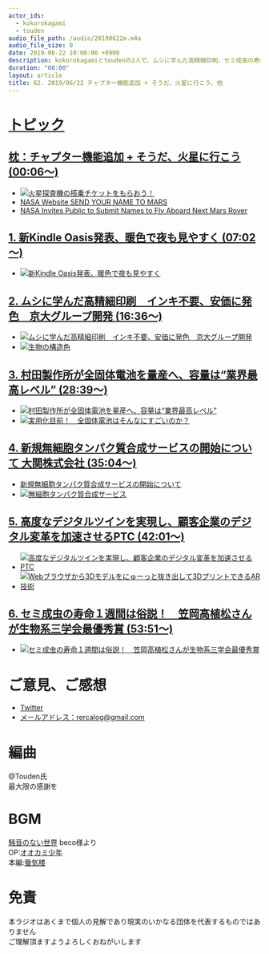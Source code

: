 ```yaml
---
actor_ids:
  - kokorokagami
  - touden
audio_file_path: /audio/20190622m.m4a
audio_file_size: 0
date: 2019-06-22 10:00:00 +0900
description: kokorokagamiとtoudenの2人で、ムシに学んだ高精細印刷、セミ成虫の寿命１週間は俗説　などについて話しました。
duration: "00:00"
layout: article
title: 62. 2019/06/22 チャプター機能追加 + そうだ、火星に行こう、他
---
```

# <u>トピック</u>

## <u>枕：チャプター機能追加 + そうだ、火星に行こう(00:06～)</u>

- [![火星探査機の搭乗チケットをもらおう！](https://rpr.c.yimg.jp/im_siggLVQ8j_HXgzXNAlVXif_YEw---x800-n1/amd/20190523-00126991-roupeiro-000-2-view.jpg)](https://news.yahoo.co.jp/byline/akiyamaayano/20190523-00126991/)
- [NASA Website SEND YOUR NAME TO MARS](https://mars.nasa.gov/participate/send-your-name/mars2020)
- [NASA Invites Public to Submit Names to Fly Aboard Next Mars Rover](https://www.prnewswire.com/news-releases/nasa-invites-public-to-submit-names-to-fly-aboard-next-mars-rover-300854542.html)

## <u>1. 新Kindle Oasis発表、暖色で夜も見やすく (07:02～)</u>

- [![新Kindle Oasis発表、暖色で夜も見やすく](https://o.aolcdn.com/images/dims?resize=2000%2C2000%2Cshrink&image_uri=https%3A%2F%2Fs.yimg.com%2Fos%2Fcreatr-uploaded-images%2F2019-06%2F0ba7bcd0-9297-11e9-ae97-9cc8bc3f8b10&client=a1acac3e1b3290917d92&signature=99c896583da607480d978ac764286b127fdd94c5)](https://japanese.engadget.com/2019/06/19/kindle-oasis-e-ink/)

## <u>2. ムシに学んだ高精細印刷　インキ不要、安価に発色　京大グループ開発 (16:36～)</u>

- [![ムシに学んだ高精細印刷　インキ不要、安価に発色　京大グループ開発](https://cdn.mainichi.jp/vol1/2019/06/19/20190619k0000m040338000p/0c6.jpg?1)](https://mainichi.jp/articles/20190619/k00/00m/040/343000c)
- [![生物の構造色](http://www.yoshioka-lab.com/imag/structures.jpg)](http://www.yoshioka-lab.com/research/rsindex.htm)

## <u>3. 村田製作所が全固体電池を量産へ、容量は“業界最高レベル”  (28:39～)</u>

- [![村田製作所が全固体電池を量産へ、容量は“業界最高レベル”](https://c01.newswitch.jp/cover?url=http%3A%2F%2Fnewswitch.jp%2Fimg%2Fupload%2FphpipaVSl_5d08a6c3c14e0.jpg)](https://newswitch.jp/p/18091)
- [![実用化目前！　全固体電池はそんなにすごいのか？](https://cdn-business.nikkei.com/atcl/seminar/19/00113/00005/p2.jpg?__scale=w:500,h:178&_sh=02c0f10e80)](https://business.nikkei.com/atcl/seminar/19/00113/00005/)

## <u>4. 新規無細胞タンパク質合成サービスの開始について 大関株式会社 (35:04～)</u>

- [新規無細胞タンパク質合成サービスの開始について](https://www.ozeki.co.jp/newsre/news20190619.html)
- [![無細胞タンパク質合成サービス](https://www.ozeki.co.jp/food_bio/imgs/protein/protein01_01.jpg)](https://www.ozeki.co.jp/food_bio/protein.html)

## <u>5. 高度なデジタルツインを実現し、顧客企業のデジタル変革を加速させるPTC (42:01～)</u>

- [![高度なデジタルツインを実現し、顧客企業のデジタル変革を加速させるPTC](https://image.itmedia.co.jp/mn/articles/1906/13/ay4328_ptcjim1906_fig02_w590.jpg)](https://monoist.atmarkit.co.jp/mn/articles/1906/13/news031.html)
- [![Webブラウザから3Dモデルをにゅーっと抜き出して3DプリントできるAR技術](https://image.itmedia.co.jp/mn/articles/1906/19/ay4328_AIR_ptc1906_fig01_w590.jpg)](https://monoist.atmarkit.co.jp/mn/articles/1906/19/news043.html)

## <u>6. セミ成虫の寿命１週間は俗説！　笠岡高植松さんが生物系三学会最優秀賞 (53:51～)</u>

- [![セミ成虫の寿命１週間は俗説！　笠岡高植松さんが生物系三学会最優秀賞](https://static.sanyonews.jp/image/article/786x590/a/d/a/4/ada46c2dde06f10762ebac3c35a741a8_1.jpg)](https://www.sanyonews.jp/article/909869)

# ご意見、ご感想
- [Twitter](https://twitter.com/recalog1)
- [メールアドレス：rercalog@gmail.com](rercalog@gmail.com)

# 編曲

@Touden氏  
最大限の感謝を  

# BGM

[騒音のない世界](http://noiselessworld.net/) beco様より  
OP:[オオカミ少年](https://soundcloud.com/baron1_3/wolfboy)  
本編:[蜃気楼](https://soundcloud.com/baron1_3/shinkirou)  

# 免責

本ラジオはあくまで個人の見解であり現実のいかなる団体を代表するものではありません  
ご理解頂ますようよろしくおねがいします  